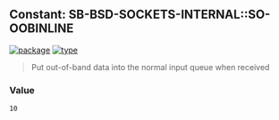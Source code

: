 ## Constant: SB-BSD-SOCKETS-INTERNAL::SO-OOBINLINE
[![package](https://img.shields.io/badge/Package-SB--BSD--SOCKETS--INTERNAL-5f9ea0.svg?style=social&colorA=999999)](../) [![type](https://img.shields.io/badge/Type-Constant-5f9ea0.svg?style=social&colorA=999999)](../#constant) 

> Put out-of-band data into the normal input queue when received

### Value
```
10
```
